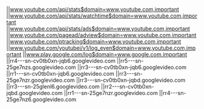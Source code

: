 ||www.youtube.com/api/stats$domain=www.youtube.com,important
||www.youtube.com/api/stats/watchtime$domain=www.youtube.com,important
||www.youtube.com/api/stats/ads$domain=www.youtube.com,important
||www.youtube.com/pagead/adview$domain=www.youtube.com,important
||www.youtube.com/ptracking$domain=www.youtube.com,important
||www.youtube.com/youtubei/v1/log_even$domain=www.youtube.com,important
||www.play.google.com/log$domain=www.google.com,important
||rr4---sn-cv0tb0xn-jqb6.googlevideo.com
||rr5---sn-25ge7nzs.googlevideo.com
||rr3---sn-cv0tb0xn-jqb6.googlevideo.com
||rr1---sn-cv0tb0xn-jqb6.googlevideo.com
||rr3---sn-25ge7nzr.googlevideo.com
||rr3---sn-cv0tb0xn-jqbd.googlevideo.com
||rr3---sn-25glenl6.googlevideo.com
||rr2---sn-cv0tb0xn-jqbd.googlevideo.com
||rr1---sn-25ge7nzr.googlevideo.com
||rr4---sn-25ge7nz6.googlevideo.com
